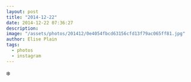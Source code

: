```yaml
---
layout: post
title: "2014-12-22"
date: 2014-12-22 07:36:27
description: 
image: "/assets/photos/201412/0e4054fbcd63156cfd13f79ac065ff81.jpg"
author: Elise Plain
tags: 
  - photos
  - instagram
---
```


❄️
<p></p>
